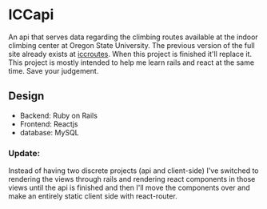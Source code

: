 # ICCapi
An api that serves data regarding the climbing routes available at the indoor climbing center at Oregon State University. The previous version of the full site already exists at [iccroutes](https://iccroutes.com). When this project is finished it'll replace it. This project is mostly intended to help me learn rails and react at the same time. Save your judgement. 

## Design
- Backend:  Ruby on Rails
- Frontend: Reactjs
- database: MySQL

### Update:
Instead of having two discrete projects (api and client-side) I've switched to rendering the views through rails and rendering react components in those views until the api is finished and then I'll move the components over and make an entirely static client side with react-router.
